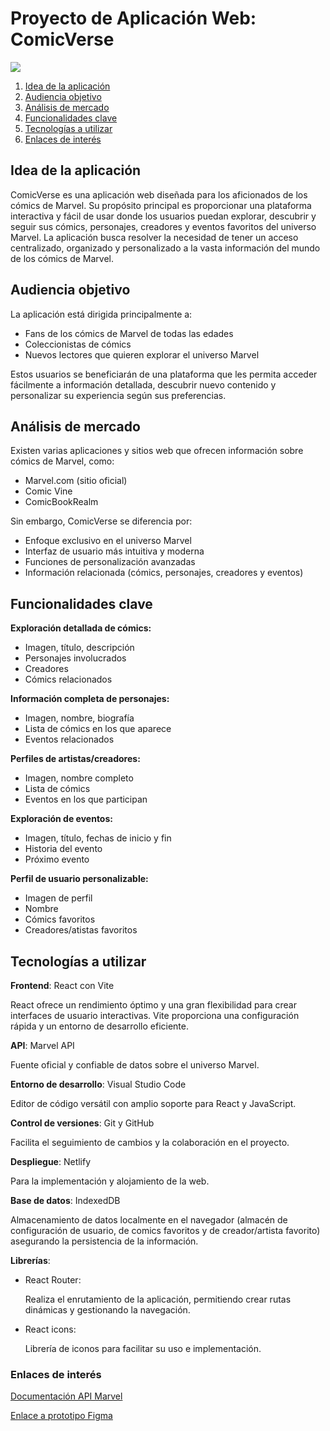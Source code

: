 # Proyecto de Aplicación Web: ComicVerse

![](./img/panoramica.jpeg)


1. [Idea de la aplicación](#idea-de-la-aplicación)
2. [Audiencia objetivo](#audiencia-objetivo)
3. [Análisis de mercado](#análisis-de-mercado)
4. [Funcionalidades clave](#funcionalidades-clave)
5. [Tecnologías a utilizar](#tecnologías-a-utilizar)
6. [Enlaces de interés](#enlaces-de-interés)


## Idea de la aplicación

ComicVerse es una aplicación web diseñada para los aficionados de los cómics de Marvel. Su propósito principal es proporcionar una plataforma interactiva y fácil de usar donde los usuarios puedan explorar, descubrir y seguir sus cómics, personajes, creadores y eventos favoritos del universo Marvel. La aplicación busca resolver la necesidad de tener un acceso centralizado, organizado y personalizado a la vasta información del mundo de los cómics de Marvel.

## Audiencia objetivo

La aplicación está dirigida principalmente a:

- Fans de los cómics de Marvel de todas las edades
- Coleccionistas de cómics
- Nuevos lectores que quieren explorar el universo Marvel


Estos usuarios se beneficiarán de una plataforma que les permita acceder fácilmente a información detallada, descubrir nuevo contenido y personalizar su experiencia según sus preferencias.

## Análisis de mercado

Existen varias aplicaciones y sitios web que ofrecen información sobre cómics de Marvel, como:

- Marvel.com (sitio oficial)
- Comic Vine
- ComicBookRealm

Sin embargo, ComicVerse se diferencia por:
- Enfoque exclusivo en el universo Marvel
- Interfaz de usuario más intuitiva y moderna
- Funciones de personalización avanzadas
- Información relacionada (cómics, personajes, creadores y eventos)

## Funcionalidades clave

 **Exploración detallada de cómics:**
   - Imagen, título, descripción
   - Personajes involucrados
   - Creadores
   - Cómics relacionados

**Información completa de personajes:**
   - Imagen, nombre, biografía
   - Lista de cómics en los que aparece
   - Eventos relacionados

**Perfiles de artistas/creadores:**
   - Imagen, nombre completo
   - Lista de cómics
   - Eventos en los que participan

**Exploración de eventos:**
   - Imagen, título, fechas de inicio y fin
   - Historia del evento
   - Próximo evento

**Perfil de usuario personalizable:**
   - Imagen de perfil
   - Nombre
   - Cómics favoritos
   - Creadores/atistas favoritos


## Tecnologías a utilizar

**Frontend**: React con Vite

  React ofrece un rendimiento óptimo y una gran flexibilidad para crear interfaces de usuario interactivas. Vite proporciona una configuración rápida y un entorno de desarrollo eficiente.

**API**: Marvel API

   Fuente oficial y confiable de datos sobre el universo Marvel.

**Entorno de desarrollo**: Visual Studio Code
  
  Editor de código versátil con amplio soporte para React y JavaScript.

**Control de versiones**: Git y GitHub
  
  Facilita el seguimiento de cambios y la colaboración en el proyecto.

**Despliegue**: Netlify

   Para la implementación y alojamiento de la web.

**Base de datos**: IndexedDB

   Almacenamiento de datos localmente en el navegador (almacén de configuración de usuario, de comics favoritos y de creador/artista favorito) asegurando la persistencia de la información.

**Librerías**:
    
   - React Router:

     Realiza el enrutamiento de la aplicación, permitiendo crear rutas dinámicas y gestionando la navegación.
     
   - React icons:

     Librería de iconos para facilitar su uso e implementación. 

### Enlaces de interés

[Documentación API Marvel](https://developer.marvel.com/docs)

[Enlace a prototipo Figma](https://www.figma.com/design/OAOENSn9ywu4vSe2v8AA9P/ComicVerse?node-id=281-2&node-type=canvas&t=4doWAGlUvXtGJVqN-0)
